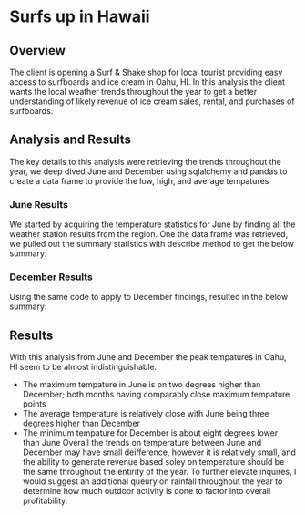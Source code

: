 # Surfs up in Hawaii

## Overview 
The client is opening a Surf & Shake shop for local tourist providing easy access to surfboards and ice cream in Oahu, HI. In this analysis the client wants the local weather trends throughout the year to get a better understanding of likely revenue of ice cream sales, rental, and purchases of surfboards. 

## Analysis and Results
The key details to this analysis were retrieving the trends throughout the year, we deep dived June and December using sqlalchemy and pandas to create a data frame to provide the low, high, and average tempatures
### June Results
We started by acquiring the temperature statistics for June by finding all the weather station results from the region. One the data frame was retrieved, we pulled out the summary statistics with describe method to get the below summary:

### December Results
Using the same code to apply to December findings, resulted in the below summary:

## Results
With this analysis from June and December the peak tempatures in Oahu, HI seem to be almost indistinguishable. 
* The maximum tempature in June is on two degrees higher than December; both months having comparably close maximum tempature points
* The average temperature is relatively close with June being three degrees higher than December
* The minimum tempature for December is about eight degrees lower than June
Overall the trends on temperature between June and December may have small deifference, however it is relatively small, and the ability to generate revenue based soley on temperature should be the same throughout the entirity of the year. To further elevate inquires, I would suggest an additional queury on rainfall throughout the year to determine how much outdoor activity is done to factor into overall profitability. 
